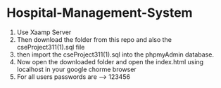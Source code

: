 # Hospital-Management-System
1. Use Xaamp Server
2. Then download the folder from this repo and also the cseProject311(1).sql file
3. then import the cseProject311(1).sql into the phpmyAdmin database.
4. Now open the downloaded folder and open the index.html using localhost in your google chorme browser
5. For all users passwords are --> 123456
